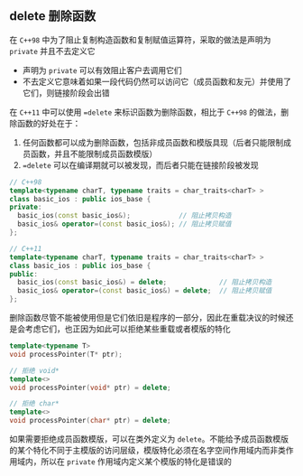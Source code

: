 ## delete 删除函数

在 `C++98` 中为了阻止复制构造函数和复制赋值运算符，采取的做法是声明为 `private` 并且不去定义它

- 声明为 `private` 可以有效阻止客户去调用它们
- 不去定义它意味着如果一段代码仍然可以访问它（成员函数和友元）并使用了它们，则链接阶段会出错

在 `C++11` 中可以使用 `=delete` 来标识函数为删除函数，相比于 `C++98` 的做法，删除函数的好处在于：

1. 任何函数都可以成为删除函数，包括非成员函数和模版具现（后者只能限制成员函数，并且不能限制成员函数模版）
2. `=delete` 可以在编译期就可以被发现，而后者只能在链接阶段被发现

```c++
// C++98
template<typename charT, typename traits = char_traits<charT> >
class basic_ios : public ios_base {
private:
  basic_ios(const basic_ios&);            // 阻止拷贝构造
  basic_ios& operator=(const basic_ios&); // 阻止拷贝赋值
};

// C++11
template<typename charT, typename traits = char_traits<charT> >
class basic_ios : public ios_base {
public:
  basic_ios(const basic_ios&) = delete;             // 阻止拷贝构造
  basic_ios& operator=(const basic_ios&) = delete;  // 阻止拷贝赋值
};
```

删除函数尽管不能被使用但是它们依旧是程序的一部分，因此在重载决议的时候还是会考虑它们，也正因为如此可以拒绝某些重载或者模版的特化

```c++
template<typename T>
void processPointer(T* ptr);

// 拒绝 void*
template<>
void processPointer(void* ptr) = delete;

// 拒绝 char*
template<>
void processPointer(char* ptr) = delete;
```

如果需要拒绝成员函数模版，可以在类外定义为 `delete`。不能给予成员函数模版的某个特化不同于主模版的访问层级，模版特化必须在名字空间作用域内而非类作用域内，所以在 `private` 作用域内定义某个模版的特化是错误的
